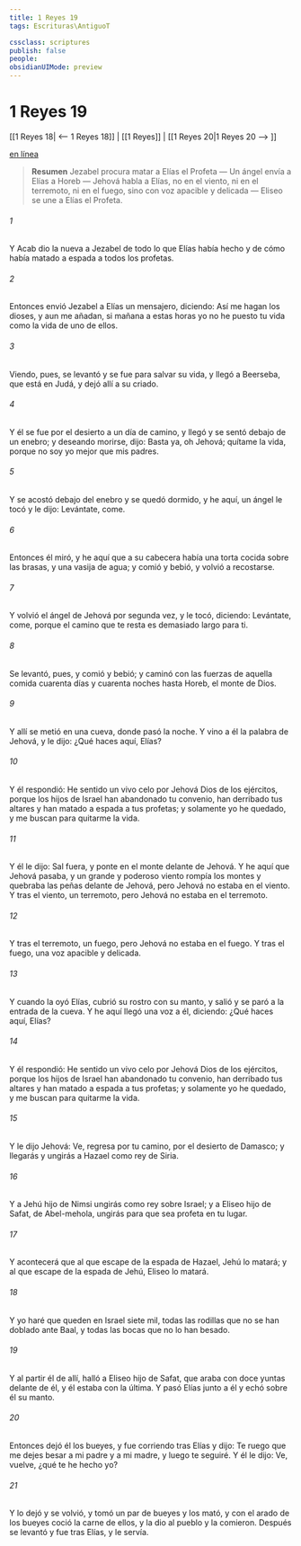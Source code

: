 ```yaml
---
title: 1 Reyes 19
tags: Escrituras\AntiguoT

cssclass: scriptures
publish: false
people:
obsidianUIMode: preview
---
```


# 1 Reyes 19
[[1 Reyes 18| <-- 1 Reyes 18]] | [[1 Reyes]] | [[1 Reyes 20|1 Reyes 20 --> ]]

[en línea](https://churchofjesuschrist.org/study/scriptures/ot/1-kgs/19?lang=spa)

> __Resumen__
Jezabel procura matar a Elías el Profeta — Un ángel envía a Elías a Horeb — Jehová habla a Elías, no en el viento, ni en el terremoto, ni en el fuego, sino con voz apacible y delicada — Eliseo se une a Elías el Profeta.

###### 1 
Y Acab dio la nueva a Jezabel de todo lo que Elías había hecho y de cómo había matado a espada a todos los profetas.

###### 2 
Entonces envió Jezabel a Elías un mensajero, diciendo: Así me hagan los dioses, y aun me añadan, si mañana a estas horas yo no he puesto tu vida como la vida de uno de ellos.

###### 3 
Viendo, pues,  se levantó y se fue para salvar su vida, y llegó a Beerseba, que está en Judá, y dejó allí a su criado.

###### 4 
Y él se fue por el desierto a un día de camino, y llegó y se sentó debajo de un enebro; y deseando morirse, dijo: Basta ya, oh Jehová; quítame la vida, porque no soy yo mejor que mis padres.

###### 5 
Y se acostó debajo del enebro y se quedó dormido, y he aquí, un ángel le tocó y le dijo: Levántate, come.

###### 6 
Entonces él miró, y he aquí que a su cabecera había una torta cocida sobre las brasas, y una vasija de agua; y comió y bebió, y volvió a recostarse.

###### 7 
Y volvió el ángel de Jehová por segunda vez, y le tocó, diciendo: Levántate, come, porque el camino que te resta es demasiado largo para ti.

###### 8 
Se levantó, pues, y comió y bebió; y caminó con las fuerzas de aquella comida cuarenta días y cuarenta noches hasta Horeb, el monte de Dios.

###### 9 
Y allí se metió en una cueva, donde pasó la noche. Y vino a él la palabra de Jehová, y le dijo: ¿Qué haces aquí, Elías?

###### 10 
Y él respondió: He sentido un vivo celo por Jehová Dios de los ejércitos, porque los hijos de Israel han abandonado tu convenio, han derribado tus altares y han matado a espada a tus profetas; y solamente yo he quedado, y me buscan para quitarme la vida.

###### 11 
Y él le dijo: Sal fuera, y ponte en el monte delante de Jehová. Y he aquí que Jehová pasaba, y un grande y poderoso viento rompía los montes y quebraba las peñas delante de Jehová, pero Jehová no estaba en el viento. Y tras el viento, un terremoto, pero Jehová no estaba en el terremoto.

###### 12 
Y tras el terremoto, un fuego, pero Jehová no estaba en el fuego. Y tras el fuego, una voz apacible y delicada.

###### 13 
Y cuando la oyó Elías, cubrió su rostro con su manto, y salió y se paró a la entrada de la cueva. Y he aquí llegó una voz a él, diciendo: ¿Qué haces aquí, Elías?

###### 14 
Y él respondió: He sentido un vivo celo por Jehová Dios de los ejércitos, porque los hijos de Israel han abandonado tu convenio, han derribado tus altares y han matado a espada a tus profetas; y solamente yo he quedado, y me buscan para quitarme la vida.

###### 15 
Y le dijo Jehová: Ve, regresa por tu camino, por el desierto de Damasco; y llegarás y ungirás a Hazael como rey de Siria.

###### 16 
Y a Jehú hijo de Nimsi ungirás como rey sobre Israel; y a Eliseo hijo de Safat, de Abel-mehola, ungirás para que sea profeta en tu lugar.

###### 17 
Y acontecerá que al que escape de la espada de Hazael, Jehú lo matará; y al que escape de la espada de Jehú, Eliseo lo matará.

###### 18 
Y yo haré que queden en Israel siete mil, todas las rodillas que no se han doblado ante Baal, y todas las bocas que no lo han besado.

###### 19 
Y al partir él de allí, halló a Eliseo hijo de Safat, que araba con doce yuntas delante de él, y él estaba con la última. Y pasó Elías junto a él y echó sobre él su manto.

###### 20 
Entonces dejó él los bueyes, y fue corriendo tras Elías y dijo: Te ruego que me dejes besar a mi padre y a mi madre, y luego te seguiré. Y él le dijo: Ve, vuelve, ¿qué te he hecho yo?

###### 21 
Y lo dejó y se volvió, y tomó un par de bueyes y los mató, y con el arado de los bueyes coció la carne de ellos, y la dio al pueblo y la comieron. Después se levantó y fue tras Elías, y le servía.

